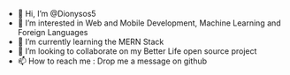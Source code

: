 - 👋 Hi, I’m @Dionysos5
- 👀 I’m interested in Web and Mobile Development, Machine Learning and Foreign Languages 
- 🌱 I’m currently learning the MERN Stack 
- 💞️ I’m looking to collaborate on my Better Life open source project
- 📫 How to reach me : Drop me a message on github 

<!---
Dionysos5/Dionysos5 is a ✨ special ✨ repository because its `README.md` (this file) appears on your GitHub profile.
You can click the Preview link to take a look at your changes.
--->
